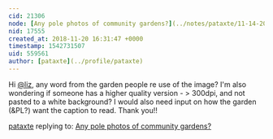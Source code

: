 ```yaml
---
cid: 21306
node: [Any pole photos of community gardens?](../notes/pataxte/11-14-2018/any-pole-photos-of-community-gardens)
nid: 17555
created_at: 2018-11-20 16:31:47 +0000
timestamp: 1542731507
uid: 559561
author: [pataxte](../profile/pataxte)
---
```


Hi [@liz](/profile/liz), any word from the garden people re use of the image? I'm also wondering if someone has a higher quality version - > 300dpi, and not pasted to a white background? I would also need input on how the garden (&PL?) want the caption to read.
Thank you!!

[pataxte](../profile/pataxte) replying to: [Any pole photos of community gardens?](../notes/pataxte/11-14-2018/any-pole-photos-of-community-gardens)

